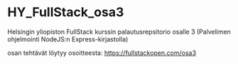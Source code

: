 # HY_FullStack_osa3
Helsingin yliopiston FullStack kurssin palautusrepsitorio osalle 3 (Palvelimen ohjelmointi NodeJS:n Express-kirjastolla)

osan tehtävät löytyy osoitteesta: https://fullstackopen.com/osa3
